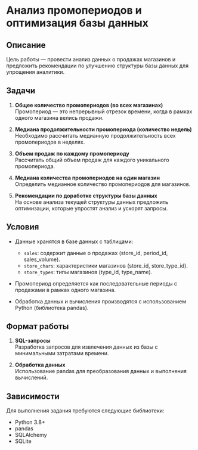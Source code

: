# Анализ промопериодов и оптимизация базы данных

## Описание
Цель работы — провести анализ данных о продажах магазинов и предложить рекомендации по улучшению структуры базы данных для упрощения аналитики. 

## Задачи
1. **Общее количество промопериодов (во всех магазинах)**  
   Промопериод — это непрерывный отрезок времени, когда в рамках одного магазина велись продажи.

2. **Медиана продолжительности промопериода (количество недель)**  
   Необходимо рассчитать медианную продолжительность всех промопериодов в неделях.

3. **Объем продаж по каждому промопериоду**  
   Рассчитать общий объем продаж для каждого уникального промопериода.

4. **Медиана количества промопериодов на один магазин**  
   Определить медианное количество промопериодов для магазинов.

5. **Рекомендации по доработке структуры базы данных**  
   На основе анализа текущей структуры данных предложить оптимизации, которые упростят анализ и ускорят запросы.

## Условия
- Данные хранятся в базе данных с таблицами:  
  - `sales`: содержит данные о продажах (store_id, period_id, sales_volume).
  - `store_chars`: характеристики магазинов (store_id, store_type_id).
  - `store_types`: типы магазинов (type_id, type_name).  

- Промопериод определяется как последовательные периоды с продажами в рамках одного магазина.

- Обработка данных и вычисления производятся с использованием Python (библиотека pandas).

## Формат работы
1. **SQL-запросы**  
   Разработка запросов для извлечения данных из базы с минимальными затратами времени.

2. **Обработка данных**  
   Использование pandas для преобразования данных и выполнения вычислений.

## Зависимости
Для выполнения задания требуются следующие библиотеки:
- Python 3.8+
- pandas
- SQLAlchemy
- SQLite



